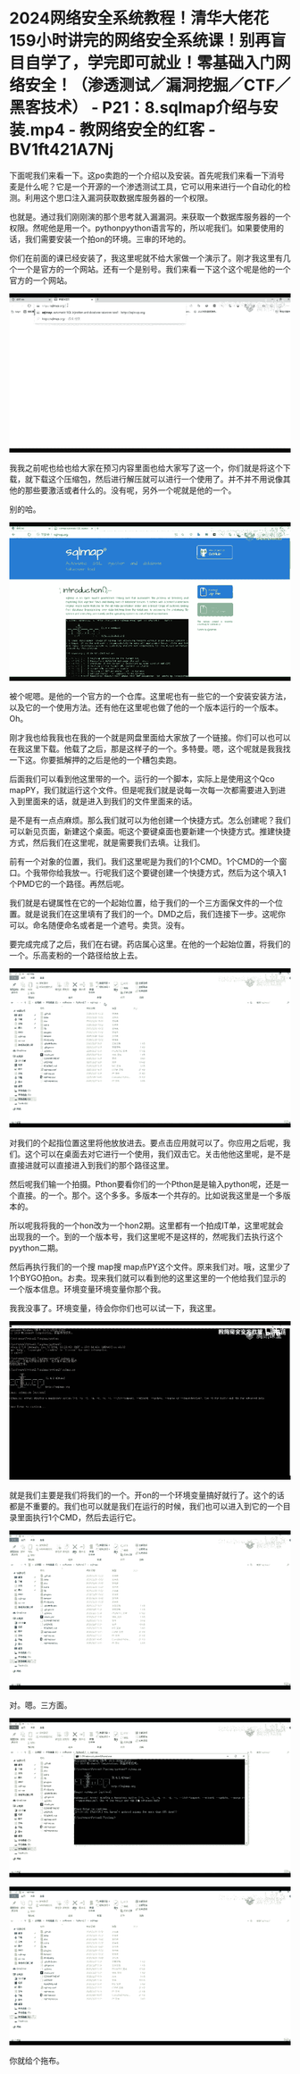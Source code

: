 # 2024网络安全系统教程！清华大佬花159小时讲完的网络安全系统课！别再盲目自学了，学完即可就业！零基础入门网络安全！（渗透测试／漏洞挖掘／CTF／黑客技术） - P21：8.sqlmap介绍与安装.mp4 - 教网络安全的红客 - BV1ft421A7Nj

下面呢我们来看一下。这po卖跑的一个介绍以及安装。首先呢我们来看一下消号麦是什么呢？它是一个开源的一个渗透测试工具，它可以用来进行一个自动化的检测。利用这个思口注入漏洞获取数据库服务器的一个权限。

也就是。通过我们刚刚演的那个思考就入漏漏洞。来获取一个数据库服务器的一个权限。然呢他是用一个。pythonpyython语言写的，所以呢我们。如果要使用的话，我们需要安装一个拍on的环境。三审的环地的。

你们在前面的课已经安装了，我这里呢就不给大家做一个演示了。刚才我这里有几个一个是官方的一个网站。还有一个是别号。我们来看一下这个这个呢是他的一个官方的一个网站。



![](img/7d52954892c82f1386b27fdccc28324d_1.png)

我我之前呢也给也给大家在预习内容里面也给大家写了这一个，你们就是将这个下载，就下载这个压缩包，然后进行解压就可以进行一个使用了。并不并不用说像其他的那些要激活或者什么的。没有呢，另外一个呢就是他的一个。

别的哈。

![](img/7d52954892c82f1386b27fdccc28324d_3.png)

被个呢嗯。是他的一个官方的一个仓库。这里呢也有一些它的一个安装安装方法，以及它的一个使用方法。还有他在这里呢也做了他的一个版本运行的一个版本。Oh。

刚才我也给我我也在我的一个就是网盘里面给大家放了一个链接。你们可以也可以在我这里下载。他载了之后，那是这样子的一个。多特曼。嗯，这个呢就是我我找一下这。你要抵解押的之后是他的一个糟包卖跑。

后面我们可以看到他这里带的一个。运行的一个脚本，实际上是使用这个Qco mapPY，我们就运行这个文件。但是呢我们就是说每一次每一次都需要进入到进入到里面来的话，就是进入到我们的文件里面来的话。

是不是有一点点麻烦。那么我们就可以为他创建一个快捷方式。怎么创建呢？我们可以新见页面，新建这个桌面。呃这个要键桌面也要新建一个快捷方式。推建快捷方式，然后我们在这里呢，就是需要我们去填。让我们。

前有一个对象的位置，我们。我们这里呢是为我们的1个CMD。1个CMD的一个窗口。个我带你给我放一。行呢我们这个要键创建一个快捷方式，然后为这个填入1个PMD它的一个路径。再然后呢。

我们就是右键属性在它的一个起始位置，给于我们的一个三方面保文件的一个位置。就是说我们在这里填有了我们的一个。DMD之后，我们连接下一步。这呢你可以。命名随便命名或者是一个遮号。卖货。没有。

要完成完成了之后，我们在右键。药店属心这里。在他的一个起始位置，将我们的一个。乐高麦粉的一个路径给放上去。



![](img/7d52954892c82f1386b27fdccc28324d_5.png)

对我们的个起指位置这里将他放放进去。要点击应用就可以了。你应用之后呢，我们。这个可以在桌面去对它进行一个使用，我们双击它。关击他他这里呢，是不是直接进就可以直接进入到我们的那个路径这里。

然后呢我们输一个拍摄。Pthon要看你们的一个Pthon是是输入python呢，还是一个直接。的一个。那个。这个多多。多版本一个共存的。比如说我这里是一个多版本的。

所以呢我将我的一个hon改为一个hon2期。这里都有一个拍成IT单，这里呢就会出现我的一个。到的一个版本号，我们这里呢不是这样的，然呢我们去执行这个pyython二期。

然后再执行我们的一个搜 map搜 map点PY这个文件。原来我们对。哦，这里少了1个BYGO拍on。お卖。现来我们就可以看到他的这里这里的一个他给我们显示的一个版本信息。环境变量环境变量你那个我。

我我没事了。环境变量，待会你你们也可以试一下，我这里。

![](img/7d52954892c82f1386b27fdccc28324d_7.png)

就是我们主要是我们将我们的一个。开on的一个环境变量搞好就行了。这个的话都是不重要的。我们也可以就是我们在运行的时候，我们也可以进入到它的一个目录里面执行1个CMD，然后去运行它。



![](img/7d52954892c82f1386b27fdccc28324d_9.png)

对。嗯。三方面。

![](img/7d52954892c82f1386b27fdccc28324d_11.png)

![](img/7d52954892c82f1386b27fdccc28324d_12.png)

你就给个拖布。